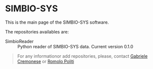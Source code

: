 # SIMBIO-SYS
 This is the main page of the SIMBIO-SYS software.

The repositories availables are:

<dl>
 <dt>SimbioReader</dt><dd> Python reader of SIMBIO-SYS data. Current version 0.1.0</dd>
</dl>
 

> For any informationor add repositories, please, contact [Gabriele Cremonese](mailto:gabriele.cremonese@inaf.it) or [Romolo Politi](mailto:romolo.politi@inaf.it)


